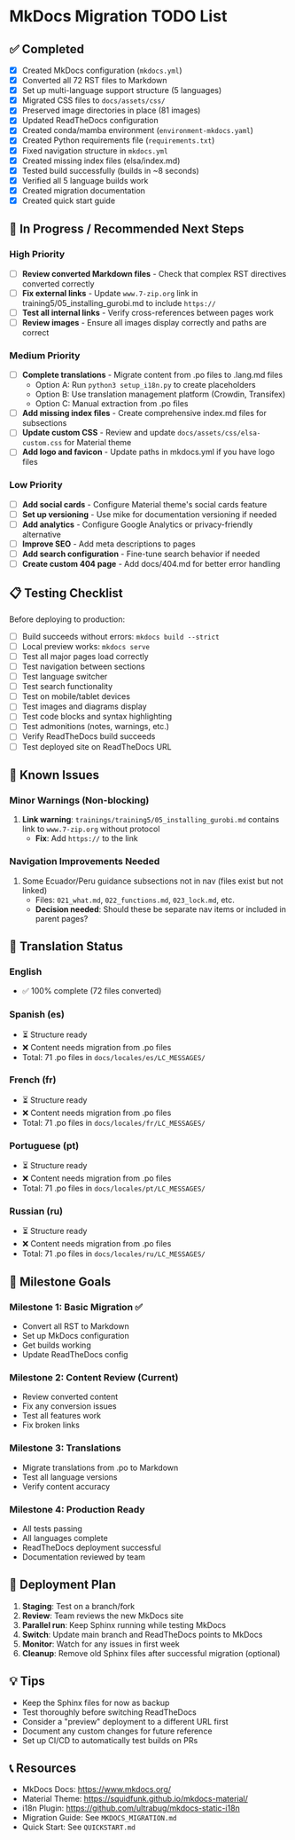 # MkDocs Migration TODO List

## ✅ Completed

- [x] Created MkDocs configuration (`mkdocs.yml`)
- [x] Converted all 72 RST files to Markdown
- [x] Set up multi-language support structure (5 languages)
- [x] Migrated CSS files to `docs/assets/css/`
- [x] Preserved image directories in place (81 images)
- [x] Updated ReadTheDocs configuration
- [x] Created conda/mamba environment (`environment-mkdocs.yaml`)
- [x] Created Python requirements file (`requirements.txt`)
- [x] Fixed navigation structure in `mkdocs.yml`
- [x] Created missing index files (elsa/index.md)
- [x] Tested build successfully (builds in ~8 seconds)
- [x] Verified all 5 language builds work
- [x] Created migration documentation
- [x] Created quick start guide

## 🔄 In Progress / Recommended Next Steps

### High Priority

- [ ] **Review converted Markdown files** - Check that complex RST directives converted correctly
- [ ] **Fix external links** - Update `www.7-zip.org` link in training5/05_installing_gurobi.md to include `https://`
- [ ] **Test all internal links** - Verify cross-references between pages work
- [ ] **Review images** - Ensure all images display correctly and paths are correct

### Medium Priority

- [ ] **Complete translations** - Migrate content from .po files to .lang.md files
  - Option A: Run `python3 setup_i18n.py` to create placeholders
  - Option B: Use translation management platform (Crowdin, Transifex)
  - Option C: Manual extraction from .po files
- [ ] **Add missing index files** - Create comprehensive index.md files for subsections
- [ ] **Update custom CSS** - Review and update `docs/assets/css/elsa-custom.css` for Material theme
- [ ] **Add logo and favicon** - Update paths in mkdocs.yml if you have logo files

### Low Priority

- [ ] **Add social cards** - Configure Material theme's social cards feature
- [ ] **Set up versioning** - Use mike for documentation versioning if needed
- [ ] **Add analytics** - Configure Google Analytics or privacy-friendly alternative
- [ ] **Improve SEO** - Add meta descriptions to pages
- [ ] **Add search configuration** - Fine-tune search behavior if needed
- [ ] **Create custom 404 page** - Add docs/404.md for better error handling

## 📋 Testing Checklist

Before deploying to production:

- [ ] Build succeeds without errors: `mkdocs build --strict`
- [ ] Local preview works: `mkdocs serve`
- [ ] Test all major pages load correctly
- [ ] Test navigation between sections
- [ ] Test language switcher
- [ ] Test search functionality
- [ ] Test on mobile/tablet devices
- [ ] Test images and diagrams display
- [ ] Test code blocks and syntax highlighting
- [ ] Test admonitions (notes, warnings, etc.)
- [ ] Verify ReadTheDocs build succeeds
- [ ] Test deployed site on ReadTheDocs URL

## 🐛 Known Issues

### Minor Warnings (Non-blocking)

1. **Link warning**: `trainings/training5/05_installing_gurobi.md` contains link to `www.7-zip.org` without protocol
   - **Fix**: Add `https://` to the link

### Navigation Improvements Needed

1. Some Ecuador/Peru guidance subsections not in nav (files exist but not linked)
   - Files: `021_what.md`, `022_functions.md`, `023_lock.md`, etc.
   - **Decision needed**: Should these be separate nav items or included in parent pages?

## 📝 Translation Status

### English
- ✅ 100% complete (72 files converted)

### Spanish (es)
- ⏳ Structure ready
- ❌ Content needs migration from .po files
- Total: 71 .po files in `docs/locales/es/LC_MESSAGES/`

### French (fr)
- ⏳ Structure ready
- ❌ Content needs migration from .po files
- Total: 71 .po files in `docs/locales/fr/LC_MESSAGES/`

### Portuguese (pt)
- ⏳ Structure ready
- ❌ Content needs migration from .po files
- Total: 71 .po files in `docs/locales/pt/LC_MESSAGES/`

### Russian (ru)
- ⏳ Structure ready
- ❌ Content needs migration from .po files
- Total: 71 .po files in `docs/locales/ru/LC_MESSAGES/`

## 🎯 Milestone Goals

### Milestone 1: Basic Migration ✅
- Convert all RST to Markdown
- Set up MkDocs configuration
- Get builds working
- Update ReadTheDocs config

### Milestone 2: Content Review (Current)
- Review converted content
- Fix any conversion issues
- Test all features work
- Fix broken links

### Milestone 3: Translations
- Migrate translations from .po to Markdown
- Test all language versions
- Verify content accuracy

### Milestone 4: Production Ready
- All tests passing
- All languages complete
- ReadTheDocs deployment successful
- Documentation reviewed by team

## 🚀 Deployment Plan

1. **Staging**: Test on a branch/fork
2. **Review**: Team reviews the new MkDocs site
3. **Parallel run**: Keep Sphinx running while testing MkDocs
4. **Switch**: Update main branch and ReadTheDocs points to MkDocs
5. **Monitor**: Watch for any issues in first week
6. **Cleanup**: Remove old Sphinx files after successful migration (optional)

## 💡 Tips

- Keep the Sphinx files for now as backup
- Test thoroughly before switching ReadTheDocs
- Consider a "preview" deployment to a different URL first
- Document any custom changes for future reference
- Set up CI/CD to automatically test builds on PRs

## 📞 Resources

- MkDocs Docs: https://www.mkdocs.org/
- Material Theme: https://squidfunk.github.io/mkdocs-material/
- i18n Plugin: https://github.com/ultrabug/mkdocs-static-i18n
- Migration Guide: See `MKDOCS_MIGRATION.md`
- Quick Start: See `QUICKSTART.md`
